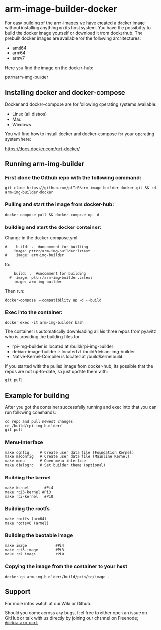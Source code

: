 # arm-image-builder-docker

For easy building of the arm-images we have created a docker image without installing anything on its host system.
You have the possibility to build the docker image yourself or download it from dockerhub.
The prebuilt docker images are available for the following architectures:
* amd64
* arm64
* armv7

Here you find the image on the docker-hub:

pttrr/arm-img-builder

## Installing docker and docker-compose

Docker and docker-compose are for following operating systems available:

* Linux (all distros)
* Mac
* Windows

You will find how to install docker and docker-compose for your operating system here:

https://docs.docker.com/get-docker/

## Running arm-img-builder

### First clone the Github repo with the following command:

`git clone https://github.com/ptTrR/arm-image-builder-docker.git && cd arm-img-builder-docker`

### Pulling and start the image from docker-hub:

`docker-compose pull && docker-compose up -d`

### building and start the docker container:
Change in the docker-compose.yml:
```
#    build: .  #uncomment for building
    image: pttrr/arm-img-builder:latest
#    image: arm-img-builder
```
to:
```
    build: .  #uncomment for building
  #  image: pttrr/arm-img-builder:latest
    image: arm-img-builder
```
Then run:

`docker-compose --compatibility up -d --build`

### Exec into the container:

`docker exec -it arm-img-builder bash`

The container is automatically downloading all his three repos from pyavitz who is providing the building files for:

* rpi-img-builder is located at /build/rpi-img-builder
* debian-image-builder is located at /build/debian-img-builder
* Native-Kernel-Compiler is located at /build/kernelbuild

If you started with the pulled image from docker-hub, its possible that the repos are not up-to-date, so just update them with:

`git pull`

## Example for building

After you got the container successfully running and exec into that you can run following commands:
```
cd repo and pull newest changes
cd /build/rpi-img-builder/
git pull
```

### Menu-Interface
```
make config     # Create user data file (Foundation Kernel)
make mlconfig   # Create user data file (Mainline Kernel)
make menu       # Open menu interface
make dialogrc   # Set builder theme (optional)
```

### Building the kernel
```
make kernel       #Pi4
make rpi3-kernel #Pi3
make rpi-kernel   #Pi0
```
### Building the rootfs
```
make rootfs (arm64)
make rootsv6 (armel)
```
### Building the bootable image
```
make image             #Pi4
make rpi3-image        #Pi3
make rpi-image         #Pi0
```
### Copying the image from the container to your host

```
docker cp arm-img-builder:/build/path/to/image .
```

## Support

For more infos watch at our Wiki or Github.

Should you come across any bugs, feel free to either open an issue on GitHub or talk with us directly by joining our channel on Freenode; [`#debianarm-port`](irc://irc.freenode.net/#debianarm-port)
